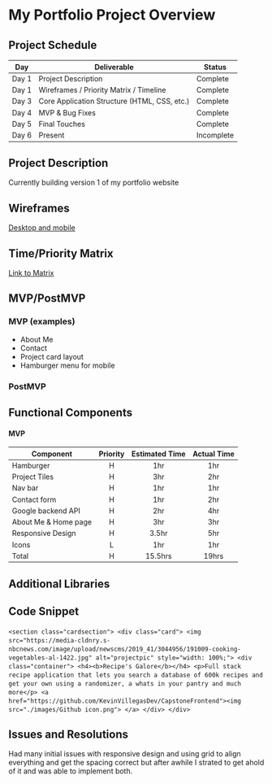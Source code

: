 # My Portfolio Project Overview

## Project Schedule

|  Day | Deliverable | Status
|---|---| ---|
|Day 1| Project Description | Complete
|Day 1| Wireframes / Priority Matrix / Timeline | Complete
|Day 3| Core Application Structure (HTML, CSS, etc.) | Complete
|Day 4| MVP & Bug Fixes | Complete
|Day 5| Final Touches | Complete
|Day 6| Present | Incomplete

## Project Description

Currently building version 1 of my portfolio website

## Wireframes

[Desktop and mobile](https://imgur.com/a/jWNrnMc)

## Time/Priority Matrix

[Link to Matrix](https://imgur.com/a/EmsmBci)

## MVP/PostMVP

### MVP (examples)

* About Me
* Contact
* Project card layout
* Hamburger menu for mobile


### PostMVP

## Functional Components

#### MVP
| Component | Priority | Estimated Time | Actual Time |
| --- | :---: |  :---: | :---: |
| Hamburger | H | 1hr | 1hr |
| Project Tiles | H | 3hr | 2hr |
| Nav bar | H | 1hr | 1hr |
| Contact form | H | 1hr | 2hr |
| Google backend API | H | 2hr | 4hr |
| About Me & Home page | H | 3hr | 3hr |
| Responsive Design | H | 3.5hr | 5hr |
| Icons | L | 1hr | 1hr |
| Total | H | 15.5hrs | 19hrs |



## Additional Libraries

## Code Snippet

 `<section class="cardsection">
                    <div class="card">
                        <img src="https://media-cldnry.s-nbcnews.com/image/upload/newscms/2019_41/3044956/191009-cooking-vegetables-al-1422.jpg"
                            alt="projectpic" style="width: 100%;">
                        <div class="container">
                            <h4><b>Recipe's Galore</b></h4>
                            <p>Full stack recipe application that lets you search a database of 600k recipes and get
                                your own using a randomizer, a whats in your pantry and much more</p>
                            <a href="https://github.com/KevinVillegasDev/CapstoneFrontend"><img
                                    src="./images/Github icon.png"> </a>
                        </div>
                    </div>`

## Issues and Resolutions

Had many initial issues with responsive design and using grid to align everything and get the spacing correct but after awhile I strated to get ahold of it and was able to implement both.
